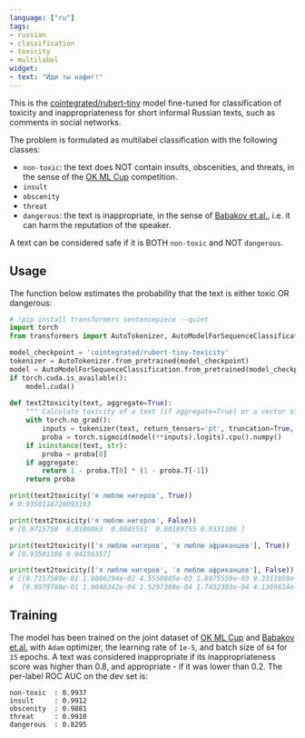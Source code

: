 ```yaml
---
language: ["ru"]
tags:
- russian
- classification
- toxicity
- multilabel
widget:
- text: "Иди ты нафиг!"
---
```

This is the [cointegrated/rubert-tiny](https://huggingface.co/cointegrated/rubert-tiny) model fine-tuned for classification of toxicity and inappropriateness for short informal Russian texts, such as comments in social networks. 

The problem is formulated as multilabel classification with the following classes:
- `non-toxic`: the text does NOT contain insults, obscenities, and threats, in the sense of the [OK ML Cup](https://cups.mail.ru/ru/tasks/1048) competition.
- `insult`
- `obscenity`
- `threat`
- `dangerous`: the text is inappropriate, in the sense of [Babakov et.al.](https://arxiv.org/abs/2103.05345), i.e. it can harm the reputation of the speaker.

A text can be considered safe if it is BOTH `non-toxic` and NOT `dangerous`. 

## Usage

The function below estimates the probability that the text is either toxic OR dangerous:
```python
# !pip install transformers sentencepiece --quiet
import torch
from transformers import AutoTokenizer, AutoModelForSequenceClassification

model_checkpoint = 'cointegrated/rubert-tiny-toxicity'
tokenizer = AutoTokenizer.from_pretrained(model_checkpoint)
model = AutoModelForSequenceClassification.from_pretrained(model_checkpoint)
if torch.cuda.is_available():
    model.cuda()
    
def text2toxicity(text, aggregate=True):
    """ Calculate toxicity of a text (if aggregate=True) or a vector of toxicity aspects (if aggregate=False)"""
    with torch.no_grad():
        inputs = tokenizer(text, return_tensors='pt', truncation=True, padding=True).to(model.device)
        proba = torch.sigmoid(model(**inputs).logits).cpu().numpy()
    if isinstance(text, str):
        proba = proba[0]
    if aggregate:
        return 1 - proba.T[0] * (1 - proba.T[-1])
    return proba

print(text2toxicity('я люблю нигеров', True))
# 0.9350118728093193

print(text2toxicity('я люблю нигеров', False))
# [0.9715758  0.0180863  0.0045551  0.00189755 0.9331106 ]

print(text2toxicity(['я люблю нигеров', 'я люблю африканцев'], True))
# [0.93501186 0.04156357]

print(text2toxicity(['я люблю нигеров', 'я люблю африканцев'], False))
# [[9.7157580e-01 1.8086294e-02 4.5550885e-03 1.8975559e-03 9.3311059e-01]
#  [9.9979788e-01 1.9048342e-04 1.5297388e-04 1.7452303e-04 4.1369814e-02]]
```

## Training

The model has been trained on the joint dataset of [OK ML Cup](https://cups.mail.ru/ru/tasks/1048) and [Babakov et.al.](https://arxiv.org/abs/2103.05345) with `Adam` optimizer, the learning rate of `1e-5`, and batch size of `64` for `15` epochs. A text was considered inappropriate if its inappropriateness score was higher than 0.8, and appropriate - if it was lower than 0.2. The per-label ROC AUC on the dev set is:
```
non-toxic  : 0.9937
insult     : 0.9912
obscenity  : 0.9881
threat     : 0.9910
dangerous  : 0.8295
```